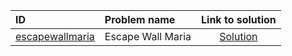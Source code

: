| ID | Problem name | Link to solution |
|:---|:---|:---:|
| [escapewallmaria](https://open.kattis.com/problems/escapewallmaria) | Escape Wall Maria | [Solution](https://github.com/versenyi98/kattis-solutions/tree/main/solutions/Escape%20Wall%20Maria)|
